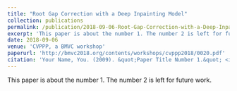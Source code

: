 ```yaml
---
title: "Root Gap Correction with a Deep Inpainting Model"
collection: publications
permalink: /publication/2018-09-06-Root-Gap-Correction-with-a-Deep-Inpainting-Model-1
excerpt: 'This paper is about the number 1. The number 2 is left for future work.'
date: 2018-09-06
venue: 'CVPPP, a BMVC workshop'
paperurl: 'http://bmvc2018.org/contents/workshops/cvppp2018/0020.pdf'
citation: 'Your Name, You. (2009). &quot;Paper Title Number 1.&quot; <i>Journal 1</i>. 1(1).'
---
```

This paper is about the number 1. The number 2 is left for future work.
